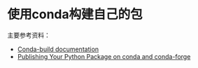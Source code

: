 # 使用conda构建自己的包

主要参考资料：

- [Conda-build documentation](https://docs.conda.io/projects/conda-build/en/latest/index.html)
- [Publishing Your Python Package on conda and conda-forge](https://levelup.gitconnected.com/publishing-your-python-package-on-conda-and-conda-forge-309a405740cf)